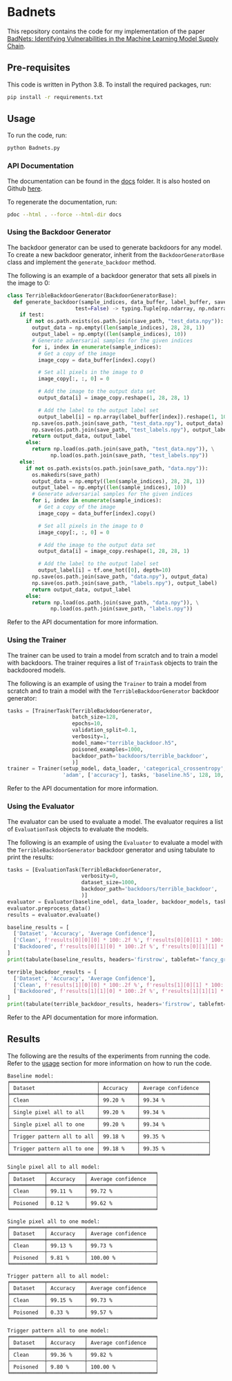 # Badnets

This repository contains the code for my implementation of the paper [BadNets: Identifying Vulnerabilities in the Machine Learning Model Supply Chain](https://arxiv.org/abs/1708.06733).

## Pre-requisites

This code is written in Python 3.8. To install the required packages, run:

```bash
pip install -r requirements.txt
```

## Usage

To run the code, run:

```bash
python Badnets.py
```

### API Documentation

The documentation can be found in the [docs](docs) folder. It is also hosted on Github [here](https://dillonsd.github.io/Badnets/).  

To regenerate the documentation, run:

```bash
pdoc --html . --force --html-dir docs
```

### Using the Backdoor Generator

The backdoor generator can be used to generate backdoors for any model.  
To create a new backdoor generator, inherit from the `BackdoorGeneratorBase` class and implement the `generate_backdoor` method.  

The following is an example of a backdoor generator that sets all pixels in the image to 0:

```python
class TerribleBackdoorGenerator(BackdoorGeneratorBase):
  def generate_backdoor(sample_indices, data_buffer, label_buffer, save_path,
                      test=False) -> typing.Tuple[np.ndarray, np.ndarray]:
    if test:
      if not os.path.exists(os.path.join(save_path, "test_data.npy")):
        output_data = np.empty((len(sample_indices), 28, 28, 1))
        output_label = np.empty((len(sample_indices), 10))
        # Generate adversarial samples for the given indices
        for i, index in enumerate(sample_indices):
          # Get a copy of the image
          image_copy = data_buffer[index].copy()

          # Set all pixels in the image to 0
          image_copy[:, :, 0] = 0

          # Add the image to the output data set
          output_data[i] = image_copy.reshape(1, 28, 28, 1)

          # Add the label to the output label set
          output_label[i] = np.array(label_buffer[index]).reshape(1, 10)
        np.save(os.path.join(save_path, "test_data.npy"), output_data)
        np.save(os.path.join(save_path, "test_labels.npy"), output_label)
        return output_data, output_label
      else:
        return np.load(os.path.join(save_path, "test_data.npy")), \
              np.load(os.path.join(save_path, "test_labels.npy"))
    else:
      if not os.path.exists(os.path.join(save_path, "data.npy")):
        os.makedirs(save_path)
        output_data = np.empty((len(sample_indices), 28, 28, 1))
        output_label = np.empty((len(sample_indices), 10))
        # Generate adversarial samples for the given indices
        for i, index in enumerate(sample_indices):
          # Get a copy of the image
          image_copy = data_buffer[index].copy()

          # Set all pixels in the image to 0
          image_copy[:, :, 0] = 0

          # Add the image to the output data set
          output_data[i] = image_copy.reshape(1, 28, 28, 1)

          # Add the label to the output label set
          output_label[i] = tf.one_hot([0], depth=10)
        np.save(os.path.join(save_path, "data.npy"), output_data)
        np.save(os.path.join(save_path, "labels.npy"), output_label)
        return output_data, output_label
      else:
        return np.load(os.path.join(save_path, "data.npy")), \
              np.load(os.path.join(save_path, "labels.npy"))
```

Refer to the API documentation for more information.

### Using the Trainer

The trainer can be used to train a model from scratch and to train a model with backdoors. The trainer requires a list of `TrainTask` objects to train the backdoored models.

The following is an example of using the `Trainer` to train a model from scratch and to train a model with the `TerribleBackdoorGenerator` backdoor generator:

```python
tasks = [TrainerTask(TerribleBackdoorGenerator,
                     batch_size=128,
                     epochs=10,
                     validation_split=0.1,
                     verbosity=1,
                     model_name="terrible_backdoor.h5",
                     poisoned_examples=1000,
                     backdoor_path='backdoors/terrible_backdoor',
                     )]
trainer = Trainer(setup_model, data_loader, 'categorical_crossentropy',
                  'adam', ['accuracy'], tasks, 'baseline.h5', 128, 10, 0.1, 1)
```

Refer to the API documentation for more information.

### Using the Evaluator

The evaluator can be used to evaluate a model. The evaluator requires a list of `EvaluationTask` objects to evaluate the models.

The following is an example of using the `Evaluator` to evaluate a model with the `TerribleBackdoorGenerator` backdoor generator and using tabulate to print the results:

```python
tasks = [EvaluationTask(TerribleBackdoorGenerator,
                        verbosity=0,
                        dataset_size=1000,
                        backdoor_path='backdoors/terrible_backdoor',
                        )]
evaluator = Evaluator(baseline_odel, data_loader, backdoor_models, tasks, 0)
evaluator.preprocess_data()
results = evaluator.evaluate()

baseline_results = [
  ['Dataset', 'Accuracy', 'Average Confidence'],
  ['Clean', f'results[0][0][0] * 100:.2f %', f'results[0][0][1] * 100:.2f %'],
  ['Backdoored', f'results[0][1][0] * 100:.2f %', f'results[0][1][1] * 100:.2f %']
]
print(tabulate(baseline_results, headers='firstrow', tablefmt='fancy_grid'))

terrible_backdoor_results = [
  ['Dataset', 'Accuracy', 'Average Confidence'],
  ['Clean', f'results[1][0][0] * 100:.2f %', f'results[1][0][1] * 100:.2f %'],
  ['Backdoored', f'results[1][1][0] * 100:.2f %', f'results[1][1][1] * 100:.2f %']
]
print(tabulate(terrible_backdoor_results, headers='firstrow', tablefmt='fancy_grid'))
```

Refer to the API documentation for more information.

## Results

The following are the results of the experiments from running the code. Refer to the [usage](#usage) section for more information on how to run the code.

```text
Baseline model:
╒════════════════════════════╤════════════╤══════════════════════╕
│ Dataset                    │ Accuracy   │ Average confidence   │
╞════════════════════════════╪════════════╪══════════════════════╡
│ Clean                      │ 99.20 %    │ 99.34 %              │
├────────────────────────────┼────────────┼──────────────────────┤
│ Single pixel all to all    │ 99.20 %    │ 99.34 %              │
├────────────────────────────┼────────────┼──────────────────────┤
│ Single pixel all to one    │ 99.20 %    │ 99.34 %              │
├────────────────────────────┼────────────┼──────────────────────┤
│ Trigger pattern all to all │ 99.18 %    │ 99.35 %              │
├────────────────────────────┼────────────┼──────────────────────┤
│ Trigger pattern all to one │ 99.18 %    │ 99.35 %              │
╘════════════════════════════╧════════════╧══════════════════════╛

Single pixel all to all model:
╒═══════════╤════════════╤══════════════════════╕
│ Dataset   │ Accuracy   │ Average confidence   │
╞═══════════╪════════════╪══════════════════════╡
│ Clean     │ 99.11 %    │ 99.72 %              │
├───────────┼────────────┼──────────────────────┤
│ Poisoned  │ 0.12 %     │ 99.62 %              │
╘═══════════╧════════════╧══════════════════════╛

Single pixel all to one model:
╒═══════════╤════════════╤══════════════════════╕
│ Dataset   │ Accuracy   │ Average confidence   │
╞═══════════╪════════════╪══════════════════════╡
│ Clean     │ 99.13 %    │ 99.73 %              │
├───────────┼────────────┼──────────────────────┤
│ Poisoned  │ 9.81 %     │ 100.00 %             │
╘═══════════╧════════════╧══════════════════════╛

Trigger pattern all to all model:
╒═══════════╤════════════╤══════════════════════╕
│ Dataset   │ Accuracy   │ Average confidence   │
╞═══════════╪════════════╪══════════════════════╡
│ Clean     │ 99.15 %    │ 99.73 %              │
├───────────┼────────────┼──────────────────────┤
│ Poisoned  │ 0.33 %     │ 99.57 %              │
╘═══════════╧════════════╧══════════════════════╛

Trigger pattern all to one model:
╒═══════════╤════════════╤══════════════════════╕
│ Dataset   │ Accuracy   │ Average confidence   │
╞═══════════╪════════════╪══════════════════════╡
│ Clean     │ 99.36 %    │ 99.82 %              │
├───────────┼────────────┼──────────────────────┤
│ Poisoned  │ 9.80 %     │ 100.00 %             │
╘═══════════╧════════════╧══════════════════════╛
```
